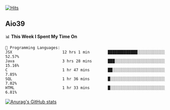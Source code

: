 [![Hits](https://hits.seeyoufarm.com/api/count/incr/badge.svg?url=https%3A%2F%2Fgithub.com%2Faio39&count_bg=%2339C5BB&title_bg=%23555555&icon=&icon_color=%23E7E7E7&title=hits&edge_flat=false)](https://hits.seeyoufarm.com)

## Aio39

<!--START_SECTION:waka-->
📊 **This Week I Spent My Time On** 

```text
💬 Programming Languages: 
JSX                      12 hrs 1 min        █████████████░░░░░░░░░░░░   52.57% 
Java                     3 hrs 28 mins       ███░░░░░░░░░░░░░░░░░░░░░░   15.16% 
C                        1 hr 47 mins        ██░░░░░░░░░░░░░░░░░░░░░░░   7.85% 
SQL                      1 hr 36 mins        █░░░░░░░░░░░░░░░░░░░░░░░░   7.02% 
HTML                     1 hr 33 mins        █░░░░░░░░░░░░░░░░░░░░░░░░   6.81%

```


<!--END_SECTION:waka-->
[![Anurag's GitHub stats](https://github-readme-stats.vercel.app/api?username=aio39)](https://github.com/anuraghazra/github-readme-stats)

<!--
**aio39/aio39** is a ✨ _special_ ✨ repository because its `README.md` (this file) appears on your GitHub profile.

Here are some ideas to get you started:

- 🔭 I’m currently working on ...
- 🌱 I’m currently learning ...
- 👯 I’m looking to collaborate on ...
- 🤔 I’m looking for help with ...
- 💬 Ask me about ...
- 📫 How to reach me: ...
- 😄 Pronouns: ...
- ⚡ Fun fact: ...
-->
